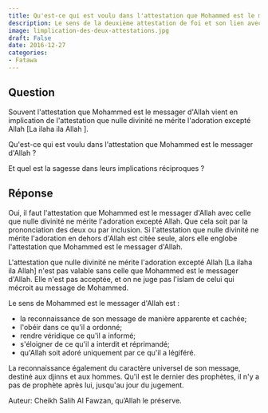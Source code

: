 ```yaml
---
title: Qu'est-ce qui est voulu dans l'attestation que Mohammed est le messager d'Allah ?
description: Le sens de la deuxième attestation de foi et son lien avec la première
image: limplication-des-deux-attestations.jpg
draft: False
date: 2016-12-27
categories:
- Fatawa
---
```


## Question

Souvent l'attestation que Mohammed est le messager d'Allah vient en implication de
l'attestation que nulle divinité ne mérite l'adoration excepté
Allah [La ilaha ila Allah ].

Qu'est-ce qui est voulu dans l'attestation que Mohammed est le messager d'Allah ?

Et quel est la sagesse dans leurs implications réciproques ?

## Réponse

Oui, il faut l'attestation que Mohammed est le messager d'Allah avec celle que nulle
divinité ne mérite l'adoration excepté Allah. Que cela soit par la prononciation des deux
ou par inclusion. Si l'attestation que nulle divinité ne mérite l'adoration en dehors 
d'Allah est citée seule, alors elle englobe l'attestation que Mohammed est le messager 
d'Allah.

L'attestation que nulle divinité ne mérite l'adoration excepté Allah [La ilaha ila Allah]
n'est pas valable sans celle que Mohammed est le messager d'Allah. Elle n'est pas
acceptée, et on ne juge pas l'islam de celui qui mécroit au message de Mohammed.

Le sens de Mohammed est le messager d'Allah est :
- la reconnaissance de son message de manière apparente et cachée;
- l'obéir dans ce qu'il a ordonné;
- rendre véridique ce qu'il a informé;
- s'éloigner de ce qu'il a interdit et réprimandé;
- qu'Allah soit adoré uniquement par ce qu'il a légiféré.

La reconnaissance également du caractère universel de son message, destiné aux djinns et
aux hommes. Qu'il est le dernier des prophètes, il n'y a pas de prophète après lui, 
jusqu'au jour du jugement.

Auteur: Cheikh Salih Al Fawzan, qu’Allah le préserve.